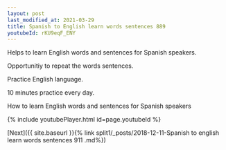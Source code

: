 ```yaml
---
layout: post
last_modified_at: 2021-03-29
title: Spanish to English learn words sentences 889 
youtubeId: rKU9eqF_ENY
---
```

 
 
Helps to learn English words and sentences for Spanish speakers.

Opportunitiy to repeat the words sentences. 

Practice English language. 
 
10 minutes practice every day. 
 
How to learn English words and sentences for Spanish speakers 
 
{% include youtubePlayer.html id=page.youtubeId %}
 
 
[Next]({{ site.baseurl }}{% link  split1/_posts/2018-12-11-Spanish to english learn words sentences 911 .md%})
 
